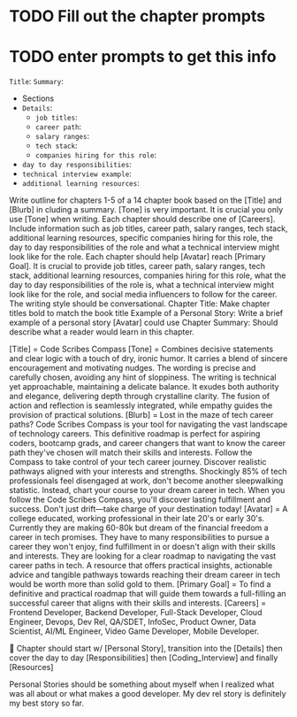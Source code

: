 # TODO Fill out the chapter prompts


# TODO enter prompts to get this info
`Title`: 
`Summary`:

- Sections
 - `Details`:
   - `job titles`:
   - `career path`:
   - `salary ranges`:
   - `tech stack`:
   - `companies hiring for this role`:
 - `day to day responsibilities`:
 - `technical interview example`:
 - `additional learning resources`:


Write outline for chapters 1-5 of a 14 chapter book based on the [Title] and [Blurb] in cluding a summary. [Tone] is very important. It is crucial you only use [Tone] when writing. Each chapter should describe one of [Careers]. Include information such as job titles, career path, salary ranges, tech stack, additional learning resources, specific companies hiring for this role, the day to day responsibilities of the role and what a technical interview might look like for the role. Each chapter should help [Avatar] reach [Primary Goal]. It is crucial to provide job titles, career path, salary ranges, tech stack, additional learning resources, companies hiring for this role, what the day to day responsibilities of the role is, what a technical interview might look like for the role, and social media influencers to follow for the career. The writing style should be conversational.
Chapter Title: Make chapter titles bold to match the book title
Example of a Personal Story: Write a brief example of a personal story [Avatar] could use
Chapter Summary: Should describe what a reader would learn in this chapter.

[Title] = Code Scribes Compass
[Tone] = Combines decisive statements and clear logic with a touch of dry, ironic humor. It carries a blend of sincere encouragement and motivating nudges. The wording is precise and carefully chosen, avoiding any hint of sloppiness. The writing is technical yet approachable, maintaining a delicate balance. It exudes both authority and elegance, delivering depth through crystalline clarity. The fusion of action and reflection is seamlessly integrated, while empathy guides the provision of practical solutions.
[Blurb] = Lost in the maze of tech career paths? Code Scribes Compass is your tool for navigating the vast landscape of technology careers. This definitive roadmap is perfect for aspiring coders, bootcamp grads, and career changers that want to know the career path they've chosen will match their skills and interests. Follow the Compass to take control of your tech career journey. Discover realistic pathways aligned with your interests and strengths. Shockingly 85% of tech professionals feel disengaged at work, don't become another sleepwalking statistic. Instead, chart your course to your dream career in tech. When you follow the Code Scribes Compass, you'll discover lasting fulfillment and success. Don't just drift—take charge of your destination today!
[Avatar] = A college educated, working professional in their late 20's or early 30's. Currently they are making 60-80k but dream of the financial freedom a career in tech promises. They have to many responsibilities to pursue a career they won't enjoy, find fulfillment in or doesn't align with their skills and interests. They are looking for a clear roadmap to navigating the vast career paths in tech. A resource that offers practical insights, actionable advice and tangible pathways towards reaching their dream career in tech would be worth more than solid gold to them.
[Primary Goal] = To find a definitive and practical roadmap that will guide them towards a full-filling an successful career that aligns with their skills and interests. 
[Careers] = Frontend Developer, Backend Developer, Full-Stack Developer, Cloud Engineer, Devops, Dev Rel, QA/SDET, InfoSec, Product Owner, Data Scientist, AI/ML Engineer, Video Game Developer, Mobile Developer.



:thinking: Chapter should start w/ [Personal Story], transition into the [Details] then cover the day to day [Responsibilities] then [Coding_Interview] and finally [Resources]

Personal Stories should be something about myself when I realized what <Career> was all about or what makes a good <career> developer. My dev rel story is definitely my best story so far.
